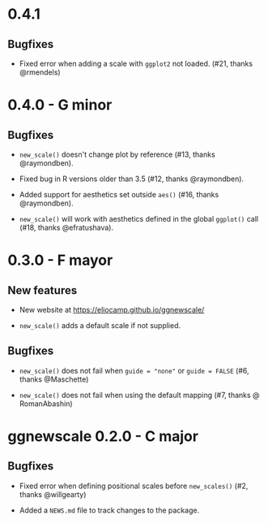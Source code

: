 # 0.4.1

## Bugfixes

* Fixed error when adding a scale with `ggplot2` not loaded. (#21, thanks @rmendels)

# 0.4.0 - G minor

## Bugfixes

* `new_scale()` doesn't change plot by reference (#13, thanks @raymondben).

* Fixed bug in R versions older than 3.5 (#12, thanks @raymondben).

* Added support for aesthetics set outside `aes()` (#16, thanks @raymondben).

* `new_scale()` will work with aesthetics defined in the global `ggplot()` call
(#18, thanks @efratushava).


# 0.3.0 - F mayor

## New features

- New website at https://eliocamp.github.io/ggnewscale/

- `new_scale()` adds a default scale if not supplied.

## Bugfixes

* `new_scale()` does not fail when `guide = "none"` or `guide = FALSE` (#6, thanks @Maschette)

* `new_scale()` does not fail when using the default mapping (#7, thanks @
RomanAbashin)


# ggnewscale 0.2.0 - C major

## Bugfixes

* Fixed error when defining positional scales before `new_scales()` (#2, thanks @willgearty)

* Added a `NEWS.md` file to track changes to the package.
